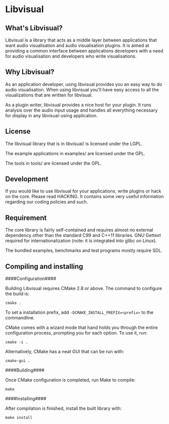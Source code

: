 Libvisual
=========

What's Libvisual?
------------------

Libvisual is a library that acts as a middle layer between
applications that want audio visualisation and audio visualisation
plugins. It is aimed at providing a common interface between
applications developers with a need for audio visualisation and
developers who write visualisations.

Why Libvisual?
--------------

As an application developer, using libvisual provides you an easy way
to do audio visualisation. When using libvisual you'll have easy
access to all the visualizations that are written for libvisual.

As a plugin writer, libvisual provides a nice host for your plugin.
It runs analysis over the audio input usage and handles all everything
necessary for display in any libvisual-using application.

License
-------

The libvisual library that is in libvisual/ is licensed under the
LGPL.

The example applications in examples/ are licensed under the GPL.

The tools in tools/ are licensed under the GPL.

Development
-----------

If you would like to use libvisual for your applications, write
plugins or hack on the core. Please read HACKING. It contains some
very useful information regarding our coding policies and such.

Requirement
-----------

The core library is fairly self-contained and requires almost no
external dependency other than the standard C99 and C++11
libraries. GNU Gettext required for internationalization (note: it is
integrated into glibc on Linux).

The bundled examples, benchmarks and test programs mostly require SDL.

Compiling and installing
------------------------

####Configuration####

Building Libvisual requires CMake 2.8 or above. The command to
configure the build is:

    cmake .

To set a installation prefix, add `-DCMAKE_INSTALL_PREFIX=<prefix>` to
the commandline.

CMake comes with a wizard mode that hand holds you through the entire
configuration process, prompting you for each option. To use it, run:

    cmake -i .

Alternatively, CMake has a neat GUI that can be run with:

    cmake-gui .

####Building####

Once CMake configuration is completed, run Make to compile:

    make

####Installing####

After compilation is finished, install the built library with:

    make install
